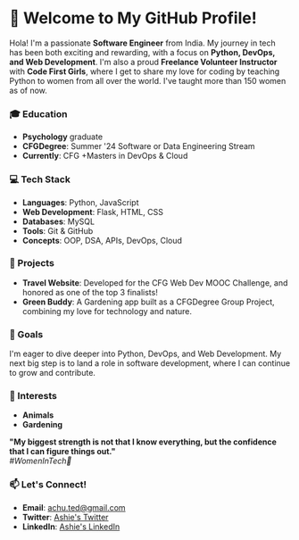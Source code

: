 # 🌟 Welcome to My GitHub Profile!

Hola! I'm a passionate **Software Engineer** from India. My journey in tech has been both exciting and rewarding, with a focus on **Python, DevOps, and Web Development**. I'm also a proud **Freelance Volunteer Instructor** with **Code First Girls**, where I get to share my love for coding by teaching Python to women from all over the world. I've taught more than 150 women as of now.

### 🎓 Education
- **Psychology** graduate
- **CFGDegree**: Summer '24 Software or Data Engineering Stream
- **Currently**: CFG +Masters in DevOps & Cloud

### 💻 Tech Stack
- **Languages**: Python, JavaScript
- **Web Development**: Flask, HTML, CSS
- **Databases**: MySQL
- **Tools**: Git & GitHub
- **Concepts**: OOP, DSA, APIs, DevOps, Cloud

### 🚀 Projects
- **Travel Website**: Developed for the CFG Web Dev MOOC Challenge, and honored as one of the top 3 finalists!
- **Green Buddy**: A Gardening app built as a CFGDegree Group Project, combining my love for technology and nature.

### 🎯 Goals
I'm eager to dive deeper into Python, DevOps, and Web Development. My next big step is to land a role in software development, where I can continue to grow and contribute.

### 🌱 Interests
- **Animals**
- **Gardening**

**"My biggest strength is not that I know everything, but the confidence that I can figure things out."**  
*#WomenInTech💪*

### 📫 Let's Connect!
- **Email**: achu.ted@gmail.com
- **Twitter**: [Ashie's Twitter](https://x.com/Ashie__03)
- **LinkedIn**: [Ashie's LinkedIn](https://www.linkedin.com/in/ashwinirk/)
